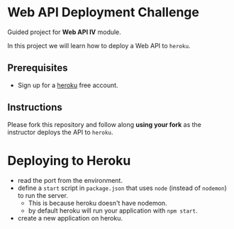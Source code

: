 # Web API Deployment Challenge

Guided project for **Web API IV** module.

In this project we will learn how to deploy a Web API to `heroku`.

## Prerequisites

- Sign up for a [heroku](https://www.heroku.com/) free account.

## Instructions

Please fork this repository and follow along **using your fork** as the instructor deploys the API to `heroku`.

# Deploying to Heroku

- read the port from the environment.
- define a `start` script in `package.json` that uses `node` (instead of `nodemon`) to run the server. 
    - This is because heroku doesn't have nodemon.
    - by default heroku will run your application with `npm start`.
- create a new application on heroku.
